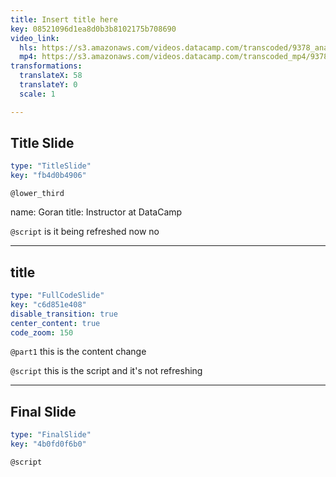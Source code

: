 ```yaml
---
title: Insert title here
key: 08521096d1ea8d0b3b8102175b708690
video_link:
  hls: https://s3.amazonaws.com/videos.datacamp.com/transcoded/9378_analyzing_social_media_data_in_python/v1/hls-9378_ch4_4.master.m3u8
  mp4: https://s3.amazonaws.com/videos.datacamp.com/transcoded_mp4/9378_analyzing_social_media_data_in_python/v1/9378_ch4_4.mp4
transformations:
  translateX: 58
  translateY: 0
  scale: 1

---
```

## Title Slide

```yaml
type: "TitleSlide"
key: "fb4d0b4906"
```

`@lower_third`

name: Goran
title: Instructor at DataCamp


`@script`
is it being refreshed now no


---
## title

```yaml
type: "FullCodeSlide"
key: "c6d851e408"
disable_transition: true
center_content: true
code_zoom: 150
```

`@part1`
this is the content change


`@script`
this is the script and it's not refreshing


---
## Final Slide

```yaml
type: "FinalSlide"
key: "4b0fd0f6b0"
```

`@script`


